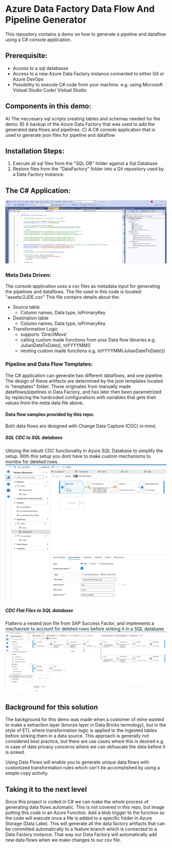 # Azure Data Factory Data Flow And Pipeline Generator
This repository contains a demo on how to generate a pipeline and dataflow using a C# console application.

## Prerequisite:
- Access to a sql databasse
- Access to a new Azure Data Factory instance connected to either Git or Azure DevOps
- Possibility to execute C# code from your machine. e.g. using Microsoft Vistual Studio Code/ Vistual Studio

## Components in this demo:
A) The neccesary sql scripts creating tables and schemas needed for the demo. 
B) A backup of the Azure Data Factory that was used to add the generated data flows and pipelines. 
C) A C# console application that is used to generate json files for pipeline and dataflow

## Installation Steps:
1) Execute all sql files from the "SQL DB" folder against a Sql Database
2) Restore files from the "DataFactory" folder into a Git repository used by a Data Factory instance.

## The C# Application:
![plot](./Screenshots/CSharpApp_GenerateDataFlowAndPipeLines.png)
### Meta Data Driven:
The console application uses a csv files as metadata input for generating the pipelines and dataflows. The file used in this code is located: "assets/2JDE.csv"
This file contains details about the:
- Source table
  - Column names, Data type, isPrimaryKey
- Destination table
  - Column names, Data type, isPrimaryKey
- Transformation Logic
   - supports 'DirectMove'
   - calling custom made functions from your Data flow libraries e.g. JulianDateToDate(), toYYYYMM()
   - nesting custom made functions e.g. toYYYYMM(JulianDateToDate())

### Pipeline and Data Flow Templates:
The C# application can generate two different dataflows, and one pipeline. The design of these artifacts are determined by the json templates located in "templates" folder.
These originates from manually made dataflows/pipelines in Data Factory, and has later then been parametrized by replacing the hardcoded configurations with variables that gets their values from the meta data file above.

#### Data flow samples provided by this repo:
Both data flows are designed with Change Data Capture (CDC) in mind.

##### SQL CDC to SQL database
Utiizing the inbuilt CDC functionality in Azure SQL Database to simplify the setup. With this setup you dont have to make custom mechanisms to monitor for deleted rows.
![plot](./Screenshots/SampleOfGeneratedDataFlow1_SQL.png)

##### CDC Flat Files to SQL database
Flattens a nested json file from SAP Success Factor, and implements a mechanism to account for deleted rows before sinking it in a SQL database
![plot](./Screenshots/SampleOfGeneratedDataFlow2_FlatFiles.png)

## Background for this solution
The background for this demo was made when a customer of mine wanted to make a extraction layer (bronze layer in Data Bricks termology), but in the style of ETL where transformation logic is applied to the ingested tables before sinking them in a data source.
This approach is generally not considered best practice, but there are use cases where this is desired e.g. in case of data privacy concerns where we can obfuscate the data before it is sinked.

Using Data Flows will enable you to generate unique data flows with customized transformation rules which can't be accomplished by using a simple copy activity.

## Taking it to the next level
Since this project is coded in C# we can make the whole process of generating data flows automatic. This is not covered in this repo, but image putting this code in an Azure Function. Add a blob trigger to the function so the code will execute once a file is added to a specific folder in Azure Storage (Data Lake). This will generate all the data factory artifacts that can be committed automatically to a feature branch which is connected to a Data Factory instance. That way our Data Factory will automatically add new data flows when we make changes to our csv file. 
